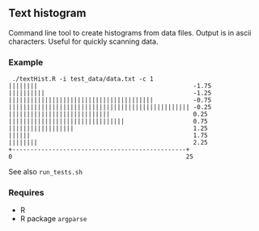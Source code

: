 ## Text histogram

Command line tool to create histograms from data files. Output is in ascii characters. Useful for
quickly scanning data.

### Example

```
 ./textHist.R -i test_data/data.txt -c 1
||||||||                                           -1.75
||||||||||                                         -1.25
||||||||||||||||||||||||||||||||||||||||           -0.75
|||||||||||||||||||||||||||||||||||||||||||||||||| -0.25
||||||||||||||||||||||||||||                       0.25
||||||||||||||||||||||||||||||||                   0.75
||||||||||||||||||                                 1.25
||||||                                             1.75
||||||||                                           2.25
+------------------------------------------------+
0                                                25
```

See also `run_tests.sh`

### Requires

* R
* R package `argparse`